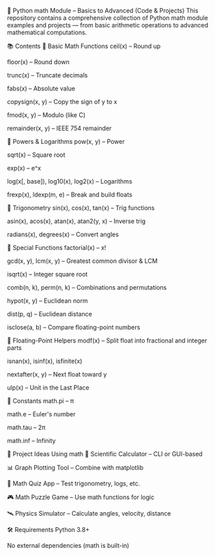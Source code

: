 🧮 Python math Module – Basics to Advanced (Code & Projects)
This repository contains a comprehensive collection of Python math module examples and projects — from basic arithmetic operations to advanced mathematical computations.

📚 Contents
🔰 Basic Math Functions
ceil(x) – Round up

floor(x) – Round down

trunc(x) – Truncate decimals

fabs(x) – Absolute value

copysign(x, y) – Copy the sign of y to x

fmod(x, y) – Modulo (like C)

remainder(x, y) – IEEE 754 remainder

🧮 Powers & Logarithms
pow(x, y) – Power

sqrt(x) – Square root

exp(x) – e^x

log(x[, base]), log10(x), log2(x) – Logarithms

frexp(x), ldexp(m, e) – Break and build floats

📐 Trigonometry
sin(x), cos(x), tan(x) – Trig functions

asin(x), acos(x), atan(x), atan2(y, x) – Inverse trig

radians(x), degrees(x) – Convert angles

🧠 Special Functions
factorial(x) – x!

gcd(x, y), lcm(x, y) – Greatest common divisor & LCM

isqrt(x) – Integer square root

comb(n, k), perm(n, k) – Combinations and permutations

hypot(x, y) – Euclidean norm

dist(p, q) – Euclidean distance

isclose(a, b) – Compare floating-point numbers

🔬 Floating-Point Helpers
modf(x) – Split float into fractional and integer parts

isnan(x), isinf(x), isfinite(x)

nextafter(x, y) – Next float toward y

ulp(x) – Unit in the Last Place

📌 Constants
math.pi – π

math.e – Euler's number

math.tau – 2π

math.inf – Infinity

📁 Project Ideas Using math
🔢 Scientific Calculator – CLI or GUI-based

📊 Graph Plotting Tool – Combine with matplotlib

🧠 Math Quiz App – Test trigonometry, logs, etc.

🎮 Math Puzzle Game – Use math functions for logic

🛰 Physics Simulator – Calculate angles, velocity, distance

🛠 Requirements
Python 3.8+

No external dependencies (math is built-in)

